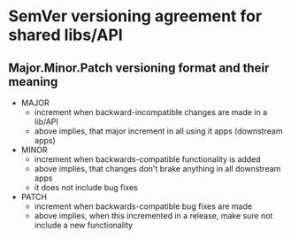 # SemVer versioning agreement for shared libs/API

## Major.Minor.Patch versioning format and their meaning

- MAJOR
    - increment when backward-incompatible changes are made in a lib/API
    - above implies, that major increment in all using it apps (downstream apps)
- MINOR
    - increment when backwards-compatible functionality is added
    - above implies, that changes don't brake anything in all downstream apps
    - it does not include bug fixes
- PATCH
    - increment when backwards-compatible bug fixes are made
    - above implies, when this incremented in a release, make sure not include a new functionality